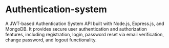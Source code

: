 # Authentication-system
A JWT-based Authentication System API built with Node.js, Express.js, and MongoDB. It provides secure user authentication and authorization features, including registration, login, password reset via email verification, change password, and logout functionality.
